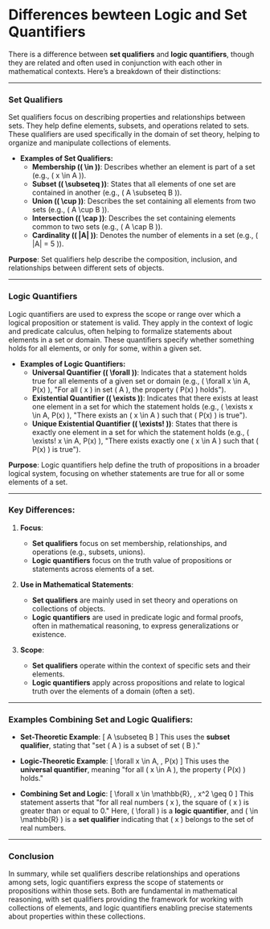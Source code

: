 # Differences bewteen Logic and Set Quantifiers

There is a difference between **set qualifiers** and **logic quantifiers**, though they are related and often used in conjunction with each other in mathematical contexts. Here’s a breakdown of their distinctions:

---

### **Set Qualifiers**
Set qualifiers focus on describing properties and relationships between sets. They help define elements, subsets, and operations related to sets. These qualifiers are used specifically in the domain of set theory, helping to organize and manipulate collections of elements.

- **Examples of Set Qualifiers:**
  - **Membership (\( \in \))**: Describes whether an element is part of a set (e.g., \( x \in A \)).
  - **Subset (\( \subseteq \))**: States that all elements of one set are contained in another (e.g., \( A \subseteq B \)).
  - **Union (\( \cup \))**: Describes the set containing all elements from two sets (e.g., \( A \cup B \)).
  - **Intersection (\( \cap \))**: Describes the set containing elements common to two sets (e.g., \( A \cap B \)).
  - **Cardinality (\( |A| \))**: Denotes the number of elements in a set (e.g., \( |A| = 5 \)).

**Purpose**: Set qualifiers help describe the composition, inclusion, and relationships between different sets of objects.

---

### **Logic Quantifiers**
Logic quantifiers are used to express the scope or range over which a logical proposition or statement is valid. They apply in the context of logic and predicate calculus, often helping to formalize statements about elements in a set or domain. These quantifiers specify whether something holds for all elements, or only for some, within a given set.

- **Examples of Logic Quantifiers:**
  - **Universal Quantifier (\( \forall \))**: Indicates that a statement holds true for all elements of a given set or domain (e.g., \( \forall x \in A, P(x) \), "For all \( x \) in set \( A \), the property \( P(x) \) holds").
  - **Existential Quantifier (\( \exists \))**: Indicates that there exists at least one element in a set for which the statement holds (e.g., \( \exists x \in A, P(x) \), "There exists an \( x \in A \) such that \( P(x) \) is true").
  - **Unique Existential Quantifier (\( \exists! \))**: States that there is exactly one element in a set for which the statement holds (e.g., \( \exists! x \in A, P(x) \), "There exists exactly one \( x \in A \) such that \( P(x) \) is true").

**Purpose**: Logic quantifiers help define the truth of propositions in a broader logical system, focusing on whether statements are true for all or some elements of a set.

---

### **Key Differences:**
1. **Focus**:
   - **Set qualifiers** focus on set membership, relationships, and operations (e.g., subsets, unions).
   - **Logic quantifiers** focus on the truth value of propositions or statements across elements of a set.

2. **Use in Mathematical Statements**:
   - **Set qualifiers** are mainly used in set theory and operations on collections of objects.
   - **Logic quantifiers** are used in predicate logic and formal proofs, often in mathematical reasoning, to express generalizations or existence.

3. **Scope**:
   - **Set qualifiers** operate within the context of specific sets and their elements.
   - **Logic quantifiers** apply across propositions and relate to logical truth over the elements of a domain (often a set).

---

### **Examples Combining Set and Logic Qualifiers**:

- **Set-Theoretic Example**:
  \[
  A \subseteq B
  \]
  This uses the **subset qualifier**, stating that "set \( A \) is a subset of set \( B \)."

- **Logic-Theoretic Example**:
  \[
  \forall x \in A, \, P(x)
  \]
  This uses the **universal quantifier**, meaning "for all \( x \in A \), the property \( P(x) \) holds."

- **Combining Set and Logic**:
  \[
  \forall x \in \mathbb{R}, \, x^2 \geq 0
  \]
  This statement asserts that "for all real numbers \( x \), the square of \( x \) is greater than or equal to 0." Here, \( \forall \) is a **logic quantifier**, and \( \in \mathbb{R} \) is a **set qualifier** indicating that \( x \) belongs to the set of real numbers.

---

### **Conclusion**
In summary, while set qualifiers describe relationships and operations among sets, logic quantifiers express the scope of statements or propositions within those sets. Both are fundamental in mathematical reasoning, with set qualifiers providing the framework for working with collections of elements, and logic quantifiers enabling precise statements about properties within these collections.